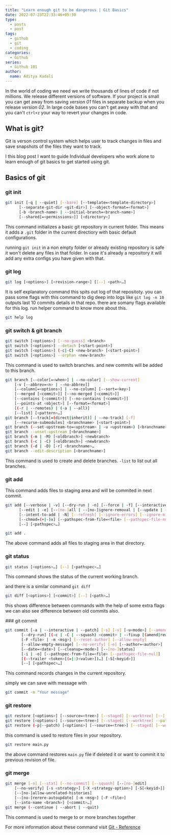 ```yaml
---
title: "Learn enough git to be dangerous | Git Basics"
date: 2022-07-23T22:33:46+05:30
type:
  - posts
  - post
tags:
  - github
  - git
  - coding
categories:
  - Github
series:
  - Github 101
author:
  name: Aditya Kadali
---
```


In the world of coding we need we write thousands of lines of code if not millions. We release different versions of software. If your project is small you can get away from saving _version 01_ files in separate backup when you release _version 02_. In large code bases you can't get away with that and you can't `ctrl+z` your way to revert your changes in code.

## What is git?

Git is verson control system which helps user to track changes in files and save snapshots of the files they want to track.

I this blog post I want to guide Individual developers who work alone to learn enough of git basics to get started using git.

## Basics of git

### git init

```bash
git init [-q | --quiet] [--bare] [--template=<template-directory>]
	  [--separate-git-dir <git-dir>] [--object-format=<format>]
	  [-b <branch-name> | --initial-branch=<branch-name>]
	  [--shared[=<permissions>]] [<directory>]
```

This command initializes a basic git repository in current folder. This means it adds a `.git` folder in the current directiory with basic default configurations.

running `git init` in a non empty folder or already existing repository is safe it won't delete any files in that folder. In case it's already a repository it will add any extra configs you have given with that.

### git log

```bash
git log [<options>] [<revision-range>] [[--] <path>…​]
```

It is self explanatory command this spits out log of that repositoty. you can pass some flags with this command to dig deep into logs like `git log -n 10` outputs last 10 commits details in that repo. there are somany flags available for this log. run helper command to know more about this.

```bash
git help log
```

### git switch & git branch

```bash
git switch [<options>] [--no-guess] <branch>
git switch [<options>] --detach [<start-point>]
git switch [<options>] (-c|-C) <new-branch> [<start-point>]
git switch [<options>] --orphan <new-branch>
```

This command is used to switch branches. and new commits will be added to this branch.

```bash
git branch [--color[=<when>] | --no-color] [--show-current]
	[-v [--abbrev=<n> | --no-abbrev]]
	[--column[=<options>] | --no-column] [--sort=<key>]
	[--merged [<commit>]] [--no-merged [<commit>]]
	[--contains [<commit>]] [--no-contains [<commit>]]
	[--points-at <object>] [--format=<format>]
	[(-r | --remotes) | (-a | --all)]
	[--list] [<pattern>…​]
git branch [--track[=(direct|inherit)] | --no-track] [-f]
	[--recurse-submodules] <branchname> [<start-point>]
git branch (--set-upstream-to=<upstream> | -u <upstream>) [<branchname>]
git branch --unset-upstream [<branchname>]
git branch (-m | -M) [<oldbranch>] <newbranch>
git branch (-c | -C) [<oldbranch>] <newbranch>
git branch (-d | -D) [-r] <branchname>…​
git branch --edit-description [<branchname>]
```

This command is used to create and delete branches. `-list` to list out all branches.

### git add

This command adds files to staging area and will be commited in next commit.

```bash
git add [--verbose | -v] [--dry-run | -n] [--force | -f] [--interactive | -i] [--patch | -p]
	  [--edit | -e] [--[no-]all | --[no-]ignore-removal | [--update | -u]] [--sparse]
	  [--intent-to-add | -N] [--refresh] [--ignore-errors] [--ignore-missing] [--renormalize]
	  [--chmod=(+|-)x] [--pathspec-from-file=<file> [--pathspec-file-nul]]
	  [--] [<pathspec>…​]
```

```bash
git add .
```

The above command adds all files to staging area in that directory.

### git status

```bash
git status [<options>…​] [--] [<pathspec>…​]
```

This command shows the status of the current working branch.

and there is a similar command `git diff`

```bash
git diff [<options>] [<commit>] [--] [<path>…​]
```

this shows difference between commands with the help of some extra flags we can also see difference between old commits also.

### git commit

```bash
git commit [-a | --interactive | --patch] [-s] [-v] [-u<mode>] [--amend]
	   [--dry-run] [(-c | -C | --squash) <commit> | --fixup [(amend|reword):]<commit>)]
	   [-F <file> | -m <msg>] [--reset-author] [--allow-empty]
	   [--allow-empty-message] [--no-verify] [-e] [--author=<author>]
	   [--date=<date>] [--cleanup=<mode>] [--[no-]status]
	   [-i | -o] [--pathspec-from-file=<file> [--pathspec-file-nul]]
	   [(--trailer <token>[(=|:)<value>])…​] [-S[<keyid>]]
	   [--] [<pathspec>…​]
```

This command records changes in the current repository.

simply we can save with message with

```bash
git commit -m "Your message"
```

### git restore

```bash
git restore [<options>] [--source=<tree>] [--staged] [--worktree] [--] <pathspec>…​
git restore [<options>] [--source=<tree>] [--staged] [--worktree] --pathspec-from-file=<file> [--pathspec-file-nul]
git restore (-p|--patch) [<options>] [--source=<tree>] [--staged] [--worktree] [--] [<pathspec>…​]
```

this command is used to restore files in your repository.

```bash
git restore main.py
```

the above command restores `main.py` file if deleted it or want to commit it to previous revision of file.

### git merge

```bash
git merge [-n] [--stat] [--no-commit] [--squash] [--[no-]edit]
	[--no-verify] [-s <strategy>] [-X <strategy-option>] [-S[<keyid>]]
	[--[no-]allow-unrelated-histories]
	[--[no-]rerere-autoupdate] [-m <msg>] [-F <file>]
	[--into-name <branch>] [<commit>…​]
git merge (--continue | --abort | --quit)
```

This command is used to merge to or more branches together

For more information about these command visit [Git - Reference](https://www.git-scm.com/docs/)
